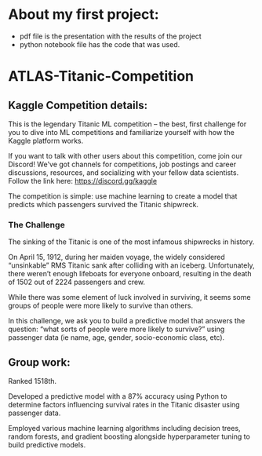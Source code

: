 # About my first project:
- pdf file is the presentation with the results of the project
- python notebook file has the code that was used. 

# ATLAS-Titanic-Competition

## Kaggle Competition details:
This is the legendary Titanic ML competition – the best, first challenge for you to dive into ML competitions and familiarize yourself with how the Kaggle platform works.

If you want to talk with other users about this competition, come join our Discord! We've got channels for competitions, job postings and career discussions, resources, and socializing with your fellow data scientists. Follow the link here: https://discord.gg/kaggle

The competition is simple: use machine learning to create a model that predicts which passengers survived the Titanic shipwreck. 

### The Challenge
The sinking of the Titanic is one of the most infamous shipwrecks in history.

On April 15, 1912, during her maiden voyage, the widely considered “unsinkable” RMS Titanic sank after colliding with an iceberg. Unfortunately, there weren’t enough lifeboats for everyone onboard, resulting in the death of 1502 out of 2224 passengers and crew.

While there was some element of luck involved in surviving, it seems some groups of people were more likely to survive than others.

In this challenge, we ask you to build a predictive model that answers the question: “what sorts of people were more likely to survive?” using passenger data (ie name, age, gender, socio-economic class, etc).



## Group work: 
Ranked 1518th.

Developed a predictive model with a 87% accuracy using Python to determine factors influencing survival rates in the Titanic disaster using passenger data.

Employed various machine learning algorithms including decision trees, random forests, and gradient boosting alongside hyperparameter tuning to build predictive models. 


